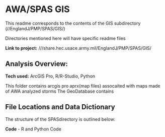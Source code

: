 # AWA/SPAS GIS 
This readme corresponds to the contents of the GIS subdirectory (//EnglandJ/PMP/SPAS/GIS/)

Directories mentioned here will have specific readme files

**Link to project:** ///share.hec.usace.army.mil/EnglandJ/PMP/SPAS/GIS/

## Analysis Overview:

**Tech used:** ArcGIS Pro, R/R-Studio, Python

This folder contains arcgis pro aprx(map files) assocaited with maps made of AWA analyzed storms The GeoDatabase contains 

## File Locations and Data Dictionary

The structure of the SPASdirectory is outlined below: 

**Code** - R and Python Code
